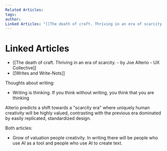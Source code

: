 ```yaml
---
Related Articles: 
tags: 
author: 
Linked Articles: "[[The death of craft. Thriving in an era of scarcity. - by Joe Alterio - UX Collective]]"
---
```

# Linked Articles
- [[The death of craft. Thriving in an era of scarcity. - by Joe Alterio - UX Collective]]
- [[Writes and Write-Nots]]


Thoughts about writing:
- Writing is thinking. If you think without writing, you think that you are thinking 


Alterio predicts a shift towards a "scarcity era" where uniquely human creativity will be highly valued, contrasting with the previous era dominated by easily replicated, standardized design.

Both articles:
- Grow of valuation people creativity. In writing there will be people who use AI as a tool and people who use AI to create text. 